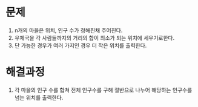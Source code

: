 # 문제

1. n개의 마을은 위치, 인구 수가 정해진채 주어진다.
2. 우체국을 각 사람들까지의 거리의 합이 최소가 되는 위치에 세우기로한다.
3. 단 가능한 경우가 여러 가지인 경우 더 작은 위치를 출력한다.



# 해결과정

1. 각 마을의 인구 수를 합쳐 전체 인구수를 구해 절반으로 나누어 해당하는 인구수를 넘는 위치를 출력한다.